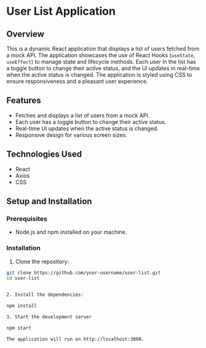 # User List Application

## Overview

This is a dynamic React application that displays a list of users fetched from a mock API. The application showcases the use of React Hooks (`useState`, `useEffect`) to manage state and lifecycle methods. Each user in the list has a toggle button to change their active status, and the UI updates in real-time when the active status is changed. The application is styled using CSS to ensure responsiveness and a pleasant user experience.

## Features

- Fetches and displays a list of users from a mock API.
- Each user has a toggle button to change their active status.
- Real-time UI updates when the active status is changed.
- Responsive design for various screen sizes.

## Technologies Used

- React
- Axios
- CSS

## Setup and Installation

### Prerequisites

- Node.js and npm installed on your machine.

### Installation

1. Clone the repository:

```bash
git clone https://github.com/your-username/user-list.git
cd user-list


2. Install the dependencies:

npm install

3. Start the development server

npm start

The application will run on http://localhost:3000.



